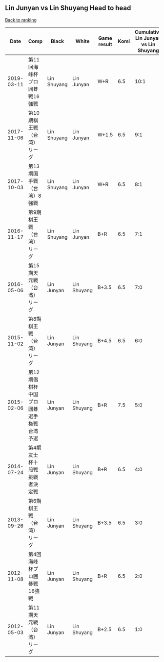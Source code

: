 ## Lin Junyan vs Lin Shuyang Head to head

[Back to ranking](../../index.md)




| **Date** | **Comp** | **Black** | **White** | **Game result** | **Komi** | **Cumulative Lin Junyan vs Lin Shuyang** | **Lin Junyan streak** | **Lin Shuyang streak** | 
| --- | --- | --- | --- | --- | --- | --- | --- | --- |
| 2019-03-11 | 第11回海峰杯プロ囲碁戦16強戦 | Lin Shuyang | Lin Junyan | W+R | 6.5 | 10:1 | 3 | 0 | 
| 2017-11-06 | 第10期棋王戦（台湾）リーグ | Lin Shuyang | Lin Junyan | W+1.5 | 6.5 | 9:1 | 2 | 0 | 
| 2017-10-03 | 第13期国手戦（台湾）8強戦 | Lin Shuyang | Lin Junyan | W+R | 6.5 | 8:1 | 1 | 0 | 
| 2016-11-17 | 第9期棋王戦（台湾）リーグ | Lin Shuyang | Lin Junyan | B+R | 6.5 | 7:1 | 0 | 1 | 
| 2016-05-06 | 第15期天元戦（台湾）リーグ | Lin Junyan | Lin Shuyang | B+3.5 | 6.5 | 7:0 | 7 | 0 | 
| 2015-11-02 | 第8期棋王戦（台湾）リーグ | Lin Junyan | Lin Shuyang | B+4.5 | 6.5 | 6:0 | 6 | 0 | 
| 2015-02-06 | 第12期倡棋杯中国プロ囲碁選手権戦台湾予選 | Lin Junyan | Lin Shuyang | B+R | 7.5 | 5:0 | 5 | 0 | 
| 2014-07-24 | 第4期友士杯十段戦挑戦者決定戦 | Lin Junyan | Lin Shuyang | B+R | 6.5 | 4:0 | 4 | 0 | 
| 2013-09-26 | 第6期棋王戦（台湾）リーグ | Lin Junyan | Lin Shuyang | B+3.5 | 6.5 | 3:0 | 3 | 0 | 
| 2012-11-08 | 第4回海峰杯プロ囲碁戦16強戦 | Lin Junyan | Lin Shuyang | B+R | 6.5 | 2:0 | 2 | 0 | 
| 2012-05-03 | 第11期天元戦（台湾）リーグ | Lin Junyan | Lin Shuyang | B+2.5 | 6.5 | 1:0 | 1 | 0 |




